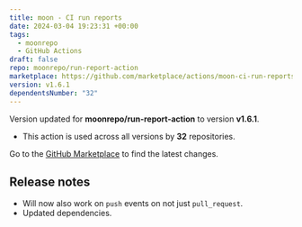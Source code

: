 ```yaml
---
title: moon - CI run reports
date: 2024-03-04 19:23:31 +00:00
tags:
  - moonrepo
  - GitHub Actions
draft: false
repo: moonrepo/run-report-action
marketplace: https://github.com/marketplace/actions/moon-ci-run-reports
version: v1.6.1
dependentsNumber: "32"
---
```



Version updated for **moonrepo/run-report-action** to version **v1.6.1**.
- This action is used across all versions by **32** repositories.

Go to the [GitHub Marketplace](https://github.com/marketplace/actions/moon-ci-run-reports) to find the latest changes.

## Release notes

- Will now also work on `push` events on not just `pull_request`.
- Updated dependencies.
